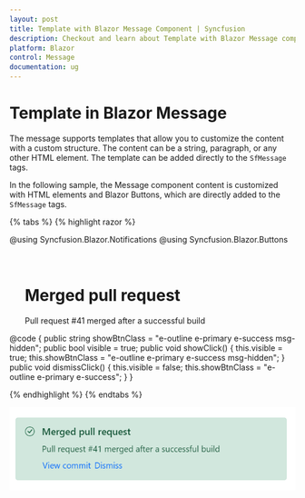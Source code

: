 ```yaml
---
layout: post
title: Template with Blazor Message Component | Syncfusion
description: Checkout and learn about Template with Blazor Message component in Blazor Server App and Blazor WebAssembly App.
platform: Blazor
control: Message
documentation: ug
---
```


# Template in Blazor Message

The message supports templates that allow you to customize the content with a custom structure. The content can be a string, paragraph, or any other HTML element. The template can be added directly to the `SfMessage` tags.


In the following sample, the Message component content is customized with HTML elements and Blazor Buttons, which are directly added to the `SfMessage` tags.

{% tabs %}
{% highlight razor %}

@using Syncfusion.Blazor.Notifications
@using Syncfusion.Blazor.Buttons

<div class="msg-template-section">
    <div class="content-section">
        <SfButton Content='Show pull request' CssClass="@showBtnClass" OnClick="@showClick"></SfButton>
        <SfMessage Severity="MessageSeverity.Success" Visible="@visible">
            <h1>Merged pull request</h1>
            <p>Pull request #41 merged after a successful build</p>
            <SfButton CssClass='e-link' Content='View commit'></SfButton>
            <SfButton CssClass='e-link' Content='Dismiss' OnClick="@dismissClick"></SfButton>
        </SfMessage>
    </div>
</div>
@code {
  public string showBtnClass = "e-outline e-primary e-success msg-hidden";
  public bool visible = true;
  public void showClick()
  {
    this.visible = true;
    this.showBtnClass = "e-outline e-primary e-success msg-hidden";
  }
  public void dismissClick()
  {
    this.visible = false;
    this.showBtnClass = "e-outline e-primary e-success";
  }
}

<style>
.msg-template-section .content-section {
  margin: 0 auto;
  max-width: 450px;
  padding-top: 20px;
}

.msg-template-section .e-btn.msg-hidden {
  display: none;
}

.msg-template-section .e-message h1 {
  margin: 0;
  font-size: 16px;
  font-weight: 600;
  line-height: 1.25;
}

.msg-template-section .e-message .e-msg-icon {
  padding: 0 4px;
  margin-top: 3px;
}

.msg-template-section .e-message p {
  margin: 8px 0 4px;
}

.msg-template-section .e-message .e-btn {
  padding: 0;
}
</style>
    
{% endhighlight %}
{% endtabs %}

![Message Template](./images/message-template.png)